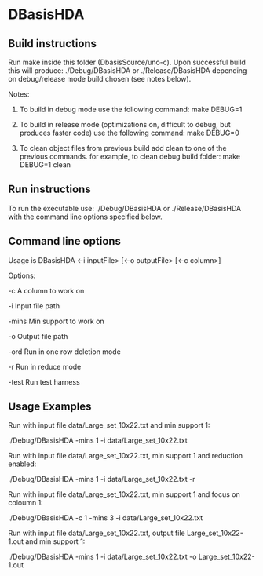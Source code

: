 DBasisHDA
=========

Build instructions
------------------
Run make inside this folder (DbasisSource/uno-c).
Upon successful build this will produce: ./Debug/DBasisHDA or ./Release/DBasisHDA depending on debug/release mode build chosen (see notes below). 

Notes:

1. To build in debug mode use the following command:
   make DEBUG=1
   
2. To build in release mode (optimizations on, difficult to debug, but produces faster code) use the following command:
   make DEBUG=0
   
3. To clean object files from previous build add clean to one of the previous commands. 
   for example, to clean debug build folder:
   make DEBUG=1 clean
   

Run instructions
----------------

To run the executable use: ./Debug/DBasisHDA or ./Release/DBasisHDA with the command line options specified below.

Command line options
--------------------

Usage is DBasisHDA <-i inputFile> [<-o outputFile> [<-c column>]

Options:

  -c		A column to work on
  
  -i		Input file path
  
  -mins		Min support to work on
  
  -o		Output file path
  
  -ord		Run in one row deletion mode
  
  -r		Run in reduce mode
  
  -test		Run test harness

  
Usage Examples
----------------

Run with input file data/Large_set_10x22.txt and min support 1:

./Debug/DBasisHDA -mins 1 -i data/Large_set_10x22.txt

Run with input file data/Large_set_10x22.txt, min support 1 and reduction enabled:

./Debug/DBasisHDA -mins 1 -i data/Large_set_10x22.txt -r

Run with input file data/Large_set_10x22.txt, min support 1 and focus on coloumn 1:

./Debug/DBasisHDA -c 1 -mins 3 -i data/Large_set_10x22.txt

Run with input file data/Large_set_10x22.txt, output file Large_set_10x22-1.out and min support 1:

./Debug/DBasisHDA -mins 1 -i data/Large_set_10x22.txt -o Large_set_10x22-1.out


